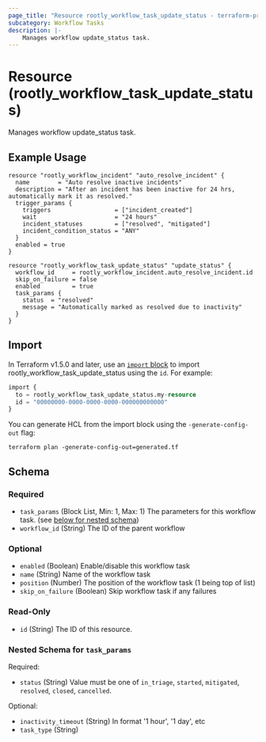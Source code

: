 ```yaml
---
page_title: "Resource rootly_workflow_task_update_status - terraform-provider-rootly"
subcategory: Workflow Tasks
description: |-
    Manages workflow update_status task.
---
```


# Resource (rootly_workflow_task_update_status)

Manages workflow update_status task.

## Example Usage

```shell
resource "rootly_workflow_incident" "auto_resolve_incident" {
  name        = "Auto resolve inactive incidents"
  description = "After an incident has been inactive for 24 hrs, automatically mark it as resolved."
  trigger_params {
    triggers                  = ["incident_created"]
    wait                      = "24 hours"
    incident_statuses         = ["resolved", "mitigated"]
    incident_condition_status = "ANY"
  }
  enabled = true
}

resource "rootly_workflow_task_update_status" "update_status" {
  workflow_id     = rootly_workflow_incident.auto_resolve_incident.id
  skip_on_failure = false
  enabled         = true
  task_params {
    status  = "resolved"
    message = "Automatically marked as resolved due to inactivity"
  }
}
```

## Import

In Terraform v1.5.0 and later, use an [`import` block](https://developer.hashicorp.com/terraform/language/import) to import rootly_workflow_task_update_status using the `id`. For example:

```terraform
import {
  to = rootly_workflow_task_update_status.my-resource
  id = "00000000-0000-0000-0000-000000000000"
}
```

You can generate HCL from the import block using the `-generate-config-out` flag:

```console
terraform plan -generate-config-out=generated.tf
```

<!-- schema generated by tfplugindocs -->
## Schema

### Required

- `task_params` (Block List, Min: 1, Max: 1) The parameters for this workflow task. (see [below for nested schema](#nestedblock--task_params))
- `workflow_id` (String) The ID of the parent workflow

### Optional

- `enabled` (Boolean) Enable/disable this workflow task
- `name` (String) Name of the workflow task
- `position` (Number) The position of the workflow task (1 being top of list)
- `skip_on_failure` (Boolean) Skip workflow task if any failures

### Read-Only

- `id` (String) The ID of this resource.

<a id="nestedblock--task_params"></a>
### Nested Schema for `task_params`

Required:

- `status` (String) Value must be one of `in_triage`, `started`, `mitigated`, `resolved`, `closed`, `cancelled`.

Optional:

- `inactivity_timeout` (String) In format '1 hour', '1 day', etc
- `task_type` (String)
